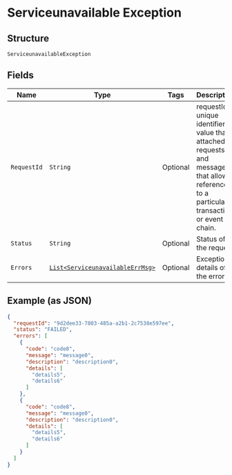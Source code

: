
# Serviceunavailable Exception

## Structure

`ServiceunavailableException`

## Fields

| Name | Type | Tags | Description | Getter | Setter |
|  --- | --- | --- | --- | --- | --- |
| `RequestId` | `String` | Optional | requestId is unique identifier value that is attached to requests and messages that allow reference to a particular transaction or event chain. | String getRequestId() | setRequestId(String requestId) |
| `Status` | `String` | Optional | Status of the request | String getStatus() | setStatus(String status) |
| `Errors` | [`List<ServiceunavailableErrMsg>`](../../doc/models/serviceunavailable-err-msg.md) | Optional | Exception details of the error | List<ServiceunavailableErrMsg> getErrors() | setErrors(List<ServiceunavailableErrMsg> errors) |

## Example (as JSON)

```json
{
  "requestId": "9d2dee33-7803-485a-a2b1-2c7538e597ee",
  "status": "FAILED",
  "errors": [
    {
      "code": "code8",
      "message": "message0",
      "description": "description0",
      "details": [
        "details5",
        "details6"
      ]
    },
    {
      "code": "code8",
      "message": "message0",
      "description": "description0",
      "details": [
        "details5",
        "details6"
      ]
    }
  ]
}
```

